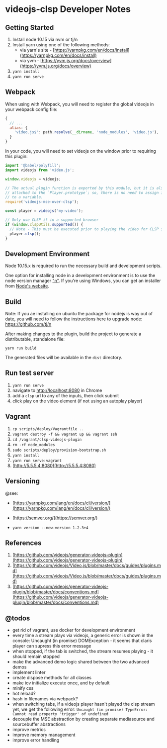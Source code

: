 # videojs-clsp Developer Notes

## Getting Started

1. Install node 10.15 via nvm or tj/n
1. Install yarn using one of the following methods:
    * via yarn's site - [https://yarnpkg.com/en/docs/install](https://yarnpkg.com/en/docs/install)
    * via yvm - [https://yvm.js.org/docs/overview](https://yvm.js.org/docs/overview)
1. `yarn install`
1. `yarn run serve`

## Webpack

When using with Webpack, you will need to register the global videojs in your webpack config file:

```javascript
{
  // ...
  alias: {
    'video.js$': path.resolve(__dirname, 'node_modules', 'video.js'),
  }
}
```

In your code, you will need to set videojs on the window prior to requiring this plugin:

```javascript
import '@babel/polyfill';
import videojs from 'video.js';

window.videojs = videojs;

// The actual plugin function is exported by this module, but it is also
// attached to the `Player.prototype`; so, there is no need to assign it
// to a variable.
require('videojs-mse-over-clsp');

const player = videojs('my-video');

// Only use CLSP if in a supported browser
if (window.clspUtils.supported()) {
  // Note - This must be executed prior to playing the video for CLSP streams
  player.clsp();
}
```

## Development Environment

Node 10.15.x is required to run the necessary build and development scripts.

One option for installing node in a development environment is to use the node version manager ["n"](https://github.com/tj/n).  If you're using Windows, you can get an installer from [Node's website](https://nodejs.org/en/download/).

## Build

Note: If you ae installing on ubuntu the package for nodejs is way out of date, you will need to follow the instructions here to upgrade node: https://github.com/tj/n

After making changes to the plugin, build the project to generate a distributable, standalone file:

```
yarn run build
```

The generated files will be available in the `dist` directory.


## Run test server

1. `yarn run serve`
1. navigate to [http://localhost:8080](http://localhost:8080) in Chrome
1. add a `clsp` url to any of the inputs, then click submit
1. click play on the video element (if not using an autoplay player)


## Vagrant

1. `cp scripts/deploy/Vagrantfile ..`
1. `vagrant destroy -f && vagrant up && vagrant ssh`
1. `cd /vagrant/clsp-videojs-plugin`
1. `rm -rf node_modules`
1. `sudo scripts/deploy/provision-bootstrap.sh`
1. `yarn install`
1. `yarn run serve:vagrant`
1. [http://5.5.5.4:8080](http://5.5.5.4:8080)


## Versioning

@see:

* [https://yarnpkg.com/lang/en/docs/cli/version/](https://yarnpkg.com/lang/en/docs/cli/version/)
* [https://semver.org/](https://semver.org/)


* `yarn version --new-version 1.2.3+4`


## References

1. [https://github.com/videojs/generator-videojs-plugin](https://github.com/videojs/generator-videojs-plugin)
1. [https://github.com/videojs/Video.js/blob/master/docs/guides/plugins.md](https://github.com/videojs/Video.js/blob/master/docs/guides/plugins.md)
1. [https://github.com/videojs/generator-videojs-plugin/blob/master/docs/conventions.md](https://github.com/videojs/generator-videojs-plugin/blob/master/docs/conventions.md)


## @todos

* get rid of vagrant, use docker for development environment
* every time a stream plays via videojs, a generic error is shown in the console: Uncaught (in promise) DOMException - it seems that claris player can supress this error message
* when stopped, if the tab is switched, the stream resumes playing - it should remain stopped
* make the advanced demo logic shared between the two advanced demos
* implement linter
* create dispose methods for all classes
* make iov initialize execute once, and by default
* minify css
* hot reload?
* hash in filenames via webpack?
* when switching tabs, if a videojs player hasn't played the clsp stream yet, we get the following error: `Uncaught (in promise) TypeError: Cannot read property 'trigger' of undefined`
* decouple the MSE abstraction by creating separate mediasource and sourcebuffer abstractions
* improve metrics
* improve memory management
* improve error handling
